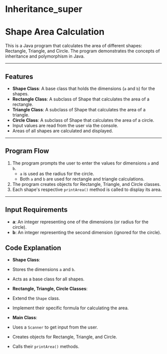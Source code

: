 # Inheritance_super
# Shape Area Calculation

This is a Java program that calculates the area of different shapes: Rectangle, Triangle, and Circle. The program demonstrates the concepts of inheritance and polymorphism in Java.

---

## **Features**

- **Shape Class**: A base class that holds the dimensions (`a` and `b`) for the shapes.
- **Rectangle Class**: A subclass of Shape that calculates the area of a rectangle.
- **Triangle Class**: A subclass of Shape that calculates the area of a triangle.
- **Circle Class**: A subclass of Shape that calculates the area of a circle.
- Input values are read from the user via the console.
- Areas of all shapes are calculated and displayed.

---

## **Program Flow**

1. The program prompts the user to enter the values for dimensions `a` and `b`.
   - `a` is used as the radius for the circle.
   - Both `a` and `b` are used for rectangle and triangle calculations.
2. The program creates objects for Rectangle, Triangle, and Circle classes.
3. Each shape's respective `printArea()` method is called to display its area.

---

## **Input Requirements**

- **a**: An integer representing one of the dimensions (or radius for the circle).
- **b**: An integer representing the second dimension (ignored for the circle).

## **Code Explanation**

- **Shape Class**:
- Stores the dimensions `a` and `b`.
- Acts as a base class for all shapes.

- **Rectangle, Triangle, Circle Classes**:
- Extend the `Shape` class.
- Implement their specific formula for calculating the area.

- **Main Class**:
- Uses a `Scanner` to get input from the user.
- Creates objects for Rectangle, Triangle, and Circle.
- Calls their `printArea()` methods.
